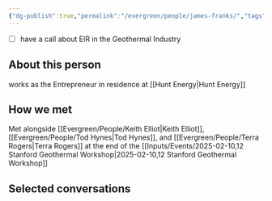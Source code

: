 ```yaml
---
{"dg-publish":true,"permalink":"/evergreen/people/james-franks/","tags":["people","geo_eco"]}
---
```



- [ ] have a call about EIR in the Geothermal Industry
## About this person
works as the Entrepreneur in residence at [[Hunt Energy\|Hunt Energy]]


## How we met
Met alongside [[Evergreen/People/Keith Elliot\|Keith Elliot]], [[Evergreen/People/Tod Hynes\|Tod Hynes]], and [[Evergreen/People/Terra Rogers\|Terra Rogers]] at the end of the [[Inputs/Events/2025-02-10,12 Stanford Geothermal Workshop\|2025-02-10,12 Stanford Geothermal Workshop]]

## Selected conversations
